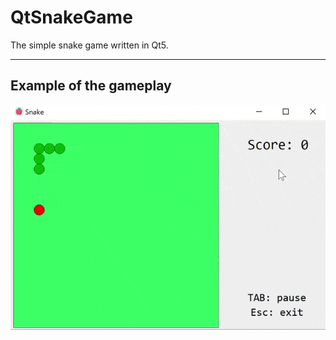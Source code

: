 # QtSnakeGame
The simple snake game written in Qt5.
____
## Example of the gameplay
![](https://github.com/olkhovichs/QtSnakeGame/blob/dev/img/GameplayExample.gif)
